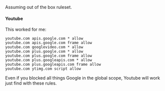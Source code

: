 Assuming out of the box ruleset.

#### Youtube

This worked for me:

    youtube.com apis.google.com * allow
    youtube.com apis.google.com frame allow
    youtube.com googlevideo.com * allow
    youtube.com plus.google.com * allow
    youtube.com plus.google.com frame allow
    youtube.com plus.googleapis.com * allow
    youtube.com plus.googleapis.com frame allow
    youtube.com ytimg.com script allow

Even if you blocked all things Google in the global scope, Youtube will work just find with these rules.